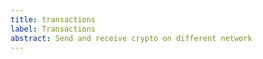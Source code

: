 ```yaml
---
title: transactions
label: Transactions
abstract: Send and receive crypto on different network
---
```


